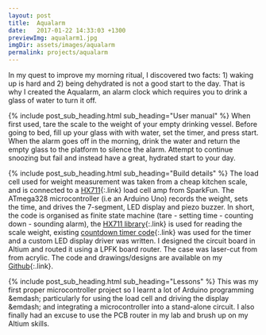 ```yaml
---
layout: post
title:  Aqualarm
date:   2017-01-22 14:33:03 +1300
previewImg: aqualarm1.jpg
imgDir: assets/images/aqualarm
permalink: projects/aqualarm
---
```


In my quest to improve my morning ritual, I discovered two facts: 1) waking up is hard and 2) being dehydrated is not a good start to the day. That is why I created the Aqualarm, an alarm clock which requires you to drink a glass of water to turn it off. 

{% include post_sub_heading.html sub_heading="User manual" %}
When first used, tare the scale to the weight of your empty drinking vessel. Before going to bed, fill up your glass with with water, set the timer, and press start. When the alarm goes off in the morning, drink the water and return the empty glass to the platform to silence the alarm. Attempt to continue snoozing but fail and instead have a great, hydrated start to your day.

{% include post_sub_heading.html sub_heading="Build details" %}
The load cell used for weight measurement was taken from a cheap kitchen scale, and is connected to a [HX711](https://www.sparkfun.com/products/13879){:.link} load cell amp from SparkFun. The ATmega328 microcontroller (i.e an Arduino Uno) records the weight, sets the time, and drives the 7-segment, LED display and piezo buzzer. In short, the code is organised as finite state machine (tare - setting time - counting down - sounding alarm), the [HX711 library](https://github.com/bogde/HX711){:.link} is used for reading the scale weight, existing [countdown timer code](http://playground.arduino.cc/Main/CountDownTimer){:.link} was used for the timer and a custom LED display driver was written. I designed the circuit board in Altium and routed it using a LPFK board router. The case was laser-cut from from acrylic. The code and drawings/designs are available on my [Github](https://github.com/kbre93){:.link}.

{% include post_sub_heading.html sub_heading="Lessons" %}
This was my first proper microcontroller project so I learnt a lot of Arduino programming &emdash; particularly for using the load cell and driving the display &emdash; and integrating a microcontroller into a stand-alone circuit. I also finally had an excuse to use the PCB router in my lab and brush up on my Altium skills. 